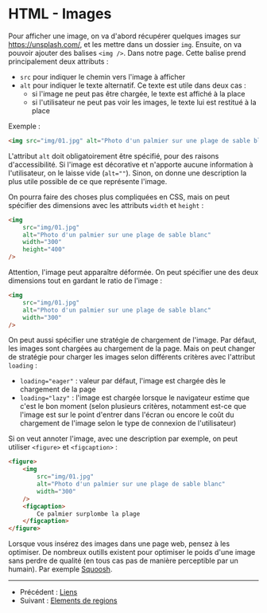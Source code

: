 # HTML - Images

Pour afficher une image, on va d'abord récupérer quelques images sur
https://unsplash.com/, et les mettre dans un dossier `img`. Ensuite, on va
pouvoir ajouter des balises `<img />`. Dans notre page. Cette balise prend
principalement deux attributs :

* `src` pour indiquer le chemin vers l'image à afficher
* `alt` pour indiquer le texte alternatif. Ce texte est utile dans deux cas :
  * si l'image ne peut pas être chargée, le texte est affiché à la place
  * si l'utilisateur ne peut pas voir les images, le texte lui est restitué à la place

Exemple :

```html
<img src="img/01.jpg" alt="Photo d'un palmier sur une plage de sable blanc" />
```

L'attribut `alt` doit obligatoirement être spécifié, pour des raisons
d'accessibilité. Si l'image est décorative et n'apporte aucune information à
l'utilisateur, on le laisse vide (`alt=""`). Sinon, on donne une description la
plus utile possible de ce que représente l'image.

On pourra faire des choses plus compliquées en CSS, mais on peut spécifier des
dimensions avec les attributs `width` et `height` :

```html
<img
	src="img/01.jpg"
	alt="Photo d'un palmier sur une plage de sable blanc"
	width="300"
	height="400"
/>
```

Attention, l'image peut apparaître déformée. On peut spécifier une des deux
dimensions tout en gardant le ratio de l'image :

```html
<img
	src="img/01.jpg"
	alt="Photo d'un palmier sur une plage de sable blanc"
	width="300"
/>
```

On peut aussi spécifier une stratégie de chargement de l'image. Par défaut, les
images sont chargées au chargement de la page. Mais on peut changer de
stratégie pour charger les images selon différents critères avec l'attribut
`loading` :

* `loading="eager"` : valeur par défaut, l'image est chargée dès le chargement de la page
* `loading="lazy"` : l'image est chargée lorsque le navigateur estime que c'est le bon moment (selon plusieurs critères, notamment est-ce que l'image est sur le point d'entrer dans l'écran ou encore le coût du chargement de l'image selon le type de connexion de l'utilisateur)

Si on veut annoter l'image, avec une description par exemple, on peut utiliser
`<figure>` et `<figcaption>` :

```html
<figure>
	<img
		src="img/01.jpg"
		alt="Photo d'un palmier sur une plage de sable blanc"
		width="300"
	/>
	<figcaption>
		Ce palmier surplombe la plage
	</figcaption>
</figure>
```

Lorsque vous insérez des images dans une page web, pensez à les optimiser. De
nombreux outills existent pour optimiser le poids d'une image sans perdre de
qualité (en tous cas pas de manière perceptible par un humain). Par exemple
[Squoosh](https://squoosh.app/).

<hr />

* Précédent : [Liens](05-liens.md)
* Suivant : [Elements de regions](07-regions.md)

